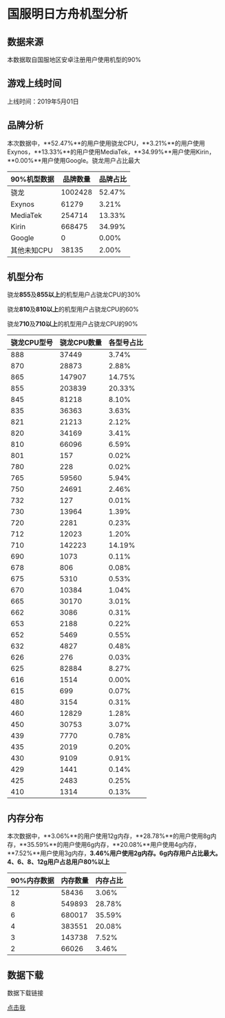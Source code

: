 # 国服明日方舟机型分析

## 数据来源

本数据取自国服地区安卓注册用户使用机型的90%

## 游戏上线时间

上线时间：2019年5月01日

## 品牌分析

本次数据中，**52.47%**的用户使用骁龙CPU，**3.21%**的用户使用Exynos，**13.33%**的用户使用MediaTek，**34.99%**用户使用Kirin，**0.00%**用户使用Google。骁龙用户占比最大

| 90%机型数据 | 品牌数量 | 品牌占比 |
|-------------|----------|----------|
| 骁龙        | 1002428  | 52.47%   |
| Exynos      | 61279    | 3.21%    |
| MediaTek    | 254714   | 13.33%   |
| Kirin       | 668475   | 34.99%   |
| Google      | 0        | 0.00%    |
| 其他未知CPU | 38135    | 2.00%    |

## 机型分布

骁龙**855**及**855以上**的机型用户占骁龙CPU的30%

骁龙**810**及**810以上**的机型用户占骁龙CPU的60%

骁龙**710**及**710以上**的机型用户占骁龙CPU的90%

| 骁龙CPU型号 | 骁龙CPU数量 | 各型号占比 |
|-------------|-------------|------------|
| 888         | 37449       | 3.74%      |
| 870         | 28873       | 2.88%      |
| 865         | 147907      | 14.75%     |
| 855         | 203839      | 20.33%     |
| 845         | 81218       | 8.10%      |
| 835         | 36363       | 3.63%      |
| 821         | 21213       | 2.12%      |
| 820         | 34169       | 3.41%      |
| 810         | 66096       | 6.59%      |
| 801         | 157         | 0.02%      |
| 780         | 228         | 0.02%      |
| 765         | 59560       | 5.94%      |
| 750         | 24691       | 2.46%      |
| 732         | 127         | 0.01%      |
| 730         | 13964       | 1.39%      |
| 720         | 2281        | 0.23%      |
| 712         | 12023       | 1.20%      |
| 710         | 142223      | 14.19%     |
| 690         | 1073        | 0.11%      |
| 678         | 806         | 0.08%      |
| 675         | 5310        | 0.53%      |
| 670         | 10384       | 1.04%      |
| 665         | 30170       | 3.01%      |
| 662         | 3086        | 0.31%      |
| 653         | 2188        | 0.22%      |
| 652         | 5469        | 0.55%      |
| 632         | 4827        | 0.48%      |
| 626         | 276         | 0.03%      |
| 625         | 82884       | 8.27%      |
| 616         | 1514        | 0.00%      |
| 615         | 699         | 0.07%      |
| 480         | 3154        | 0.31%      |
| 460         | 12829       | 1.28%      |
| 450         | 30753       | 3.07%      |
| 439         | 7770        | 0.78%      |
| 435         | 2019        | 0.20%      |
| 430         | 9109        | 0.91%      |
| 429         | 1441        | 0.14%      |
| 425         | 2483        | 0.25%      |
| 410         | 1314        | 0.13%      |

## 内存分布

本次数据中，**3.06%**的用户使用12g内存，**28.78%**的用户使用8g内存，**35.59%**的用户使用6g内存，**20.08%**用户使用4g内存，**7.52%**用户使用3g内存，**3.46%**用户使用2g内存。**6g内存用户占比最大**。4、6、8、12g用户占总用户**80%以上**

| 90%内存数据 | 内存数量 | 内存占比 |
|-------------|----------|----------|
| 12          | 58436    | 3.06%    |
| 8           | 549893   | 28.78%   |
| 6           | 680017   | 35.59%   |
| 4           | 383551   | 20.08%   |
| 3           | 143738   | 7.52%    |
| 2           | 66026    | 3.46%    |

## 数据下载

数据下载链接

[点击我](https://qaq.com/static/G1/%E5%9C%B0%E5%8C%BA%E6%9C%BA%E5%9E%8B%E6%95%B0%E6%8D%AE/%E5%9B%BD%E6%9C%8D%E6%98%8E%E6%97%A5%E6%96%B9%E8%88%9F%E5%AE%89%E5%8D%93%E6%9C%BA%E5%9E%8B.xlsx?download=true)
